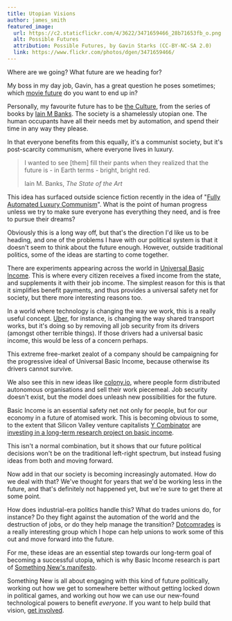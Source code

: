 ```yaml
---
title: Utopian Visions
author: james_smith
featured_image: 
  url: https://c2.staticflickr.com/4/3622/3471659466_28b71653fb_o.png
  alt: Possible Futures
  attribution: Possible Futures, by Gavin Starks (CC-BY-NC-SA 2.0)
  link: https://www.flickr.com/photos/dgen/3471659466/
---
```


Where are we going? What future are we heading for?

My boss in my day job, Gavin, has a great question he poses sometimes; which [movie future](https://www.flickr.com/photos/dgen/3471659466/) do you want to end up in?

Personally, my favourite future has to be [the Culture](https://en.wikipedia.org/wiki/The_Culture), from the series of books by [Iain M Banks](https://en.wikipedia.org/wiki/Iain_Banks). The society is a shamelessly utopian one. The human occupants have all their needs met by automation, and spend their time in any way they please.

In that everyone benefits from this equally, it's a communist society, but it's post-scarcity communism, where everyone lives in luxury.

<blockquote>
  <p>I wanted to see [them] fill their pants when they realized that the future is - in Earth terms - bright, bright red.</p>
  <footer>Iain M. Banks, <cite title="Source Title">The State of the Art</cite></footer>
</blockquote>

This idea has surfaced outside science fiction recently in the idea of "[Fully Automated Luxury Communism](http://www.theguardian.com/sustainable-business/2015/mar/18/fully-automated-luxury-communism-robots-employment)". What is the point of human progress unless we try to make sure everyone has everything they need, and is free to pursue their dreams?

Obviously this is a long way off, but that's the direction I'd like us to be heading, and one of the problems I have with our political system is that it doesn't seem to think about the future enough. However, outside traditional politics, some of the ideas are starting to come together.

There are experiments appearing across the world in [Universal Basic Income](https://en.wikipedia.org/wiki/Basic_income). This is where every citizen receives a fixed income from the state, and supplements it with their job income. The simplest reason for this is that it simplifies benefit payments, and thus provides a universal safety net for society, but there more interesting reasons too.

In a world where technology is changing the way we work, this is a really useful concept. [Uber](https://www.uber.com/), for instance, is changing the way shared transport works, but it's doing so by removing all job security from its drivers (amongst other terrible things). If those drivers had a universal basic income, this would be less of a concern perhaps. 

This extreme free-market zealot of a company should be campaigning for the progressive ideal of Universal Basic Income, because otherwise its drivers cannot survive.

We also see this in new ideas like [colony.io](http://colony.io/), where people form distributed autonomous organisations and sell their work piecemeal. Job security doesn't exist, but the model does unleash new possibilities for the future.

Basic Income is an essential safety net not only for people, but for our economy in a future of atomised work. This is becoming obvious to some, to the extent that Silicon Valley venture capitalists [Y Combinator](https://www.ycombinator.com/) are [investing in a long-term research project on basic income](https://blog.ycombinator.com/basic-income). 

This isn't a normal combination, but it shows that our future political decisions won't be on the traditional left-right spectrum, but instead fusing ideas from both and moving forward.

Now add in that our society is becoming increasingly automated. How do we deal with that? We've thought for years that we'd be working less in the future, and that's definitely not happened yet, but we're sure to get there at some point.

How does industrial-era politics handle this? What do trades unions do, for instance? Do they fight against the automation of the world and the destruction of jobs, or do they help manage the transition? [Dotcomrades](http://www.dotcomrades.net/) is a really interesting group which I hope can help unions to work some of this out and move forward into the future.

For me, these ideas are an essential step towards our long-term goal of becoming a successful utopia, which is why Basic Income research is part of [Something New's manifesto](/manifesto/economy#social-security).

Something New is all about engaging with this kind of future politically, working out how we get to somewhere better without getting locked down in political games, and working out how we can use our new-found technological powers to benefit *everyone*. If you want to help build that vision, [get involved](/support.html).